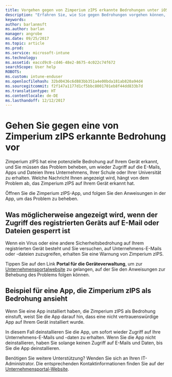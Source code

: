 ```yaml
---
title: Vorgehen gegen von Zimperium zIPS erkannte Bedrohungen unter iOS | Microsoft-Dokumentation
description: "Erfahren Sie, wie Sie gegen Bedrohungen vorgehen können, die auf Ihrem iOS-Gerät gefunden wurden."
keywords: 
author: barlanmsft
ms.author: barlan
manager: angrobe
ms.date: 09/25/2017
ms.topic: article
ms.prod: 
ms.service: microsoft-intune
ms.technology: 
ms.assetid: eaccd9c0-cd46-48e2-8675-4c022c74f672
searchScope: User help
ROBOTS: 
ms.custom: intune-enduser
ms.openlocfilehash: 32bd0436c6d883bb351a4e00bda181ab820a94d4
ms.sourcegitcommit: f2f147a1177d1cf5bbc8001701eb8f44dd833b7d
ms.translationtype: HT
ms.contentlocale: de-DE
ms.lasthandoff: 12/12/2017
---
```

# <a name="you-need-to-resolve-a-threat-found-by-zimperium-zips"></a>Gehen Sie gegen eine von Zimperium zIPS erkannte Bedrohung vor

Zimperium zIPS hat eine potenzielle Bedrohung auf Ihrem Gerät erkannt, und Sie müssen das Problem beheben, um wieder Zugriff auf die E-Mails, Apps und Dateien Ihres Unternehmens, Ihrer Schule oder Ihrer Universität zu erhalten. Welche Nachricht Ihnen angezeigt wird, hängt von dem Problem ab, das Zimperium zIPS auf Ihrem Gerät erkannt hat.

Öffnen Sie die Zimperium zIPS-App, und folgen Sie den Anweisungen in der App, um das Problem zu beheben.

## <a name="what-you-might-see-if-your-enrolled-device-is-blocked-from-accessing-email-or-files"></a>Was möglicherweise angezeigt wird, wenn der Zugriff des registrierten Geräts auf E-Mail oder Dateien gesperrt ist

Wenn ein Virus oder eine andere Sicherheitsbedrohung auf Ihrem registrierten Gerät besteht und Sie versuchen, auf Unternehmens-E-Mails oder -dateien zuzugreifen, erhalten Sie eine Warnung von Zimperium zIPS.

Tippen Sie auf den Link **Portal für die Geräteverwaltung**, um zur [Unternehmensportalwebsite](https://portal.manage.microsoft.com#HelpDeskDialog) zu gelangen, auf der Sie den Anweisungen zur Behebung des Problems folgen können.

## <a name="example-of-an-app-that-zimperium-zips-sees-as-a-threat"></a>Beispiel für eine App, die Zimperium zIPS als Bedrohung ansieht

Wenn Sie eine App installiert haben, die Zimperium zIPS als Bedrohung einstuft, weist Sie die App darauf hin, dass eine nicht vertrauenswürdige App auf Ihrem Gerät installiert wurde.

In diesem Fall deinstallieren Sie die App, um sofort wieder Zugriff auf Ihre Unternehmens-E-Mails und -daten zu erhalten. Wenn Sie die App nicht deinstallieren, haben Sie solange keinen Zugriff auf E-Mails und Daten, bis Sie die App deinstallieren.

Benötigen Sie weitere Unterstützung? Wenden Sie sich an Ihren IT-Administrator. Die entsprechenden Kontaktinformationen finden Sie auf der [Unternehmensportal-Website](https://portal.manage.microsoft.com#HelpDeskDialog).
